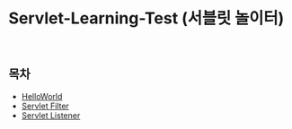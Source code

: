 # Servlet-Learning-Test (서블릿 놀이터)

<br>

## 목차
- [HelloWorld]()
- [Servlet Filter]()
- [Servlet Listener]()


